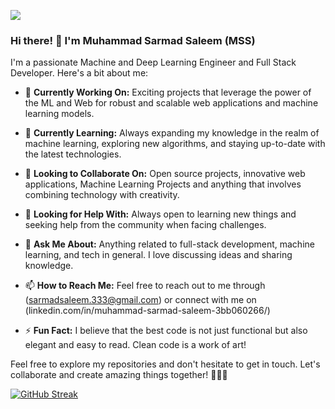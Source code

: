 ![](https://komarev.com/ghpvc/?username=sarmadsaleem333)

### Hi there! 👋 I'm  Muhammad Sarmad Saleem (MSS)

I'm a passionate Machine and Deep Learning Engineer and Full Stack Developer. Here's a bit about me:

- 🔭 **Currently Working On:** Exciting projects that leverage the power of the ML and Web for robust and scalable web applications and machine learning models.

- 🌱 **Currently Learning:** Always expanding my knowledge in the realm of machine learning, exploring new algorithms, and staying up-to-date with the latest technologies.

- 👯 **Looking to Collaborate On:** Open source projects, innovative web applications, Machine Learning Projects and anything that involves combining technology with creativity.

- 🤔 **Looking for Help With:** Always open to learning new things and seeking help from the community when facing challenges.

- 💬 **Ask Me About:** Anything related to full-stack development, machine learning, and tech in general. I love discussing ideas and sharing knowledge.

- 📫 **How to Reach Me:** Feel free to reach out to me through (sarmadsaleem.333@gmail.com) or connect with me on (linkedin.com/in/muhammad-sarmad-saleem-3bb060266/)


- ⚡ **Fun Fact:** I believe that the best code is not just functional but also elegant and easy to read. Clean code is a work of art!

 Feel free to explore my repositories and don't hesitate to get in touch. Let's collaborate and create amazing things together! 👨‍💻✨

[![GitHub Streak](https://streak-stats.demolab.com/?user=sarmadsaleem333&theme=dark)](https://git.io/streak-stats)




